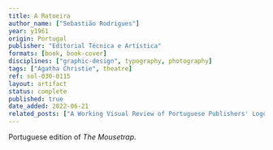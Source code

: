 ```yaml
---
title: A Ratoeira
author_name: ["Sebastião Rodrigues"]
year: y1961
origin: Portugal
publisher: "Editorial Técnica e Artística"
formats: [book, book-cover]
disciplines: ["graphic-design", typography, photography]
tags: ["Agatha Christie", theatre]
ref: sol-030-0115
layout: artifact
status: complete
published: true
date_added: 2022-06-21
related_posts: ["A Working Visual Review of Portuguese Publishers' Logos"]
---
```


Portuguese edition of <i>The Mousetrap</i>.
